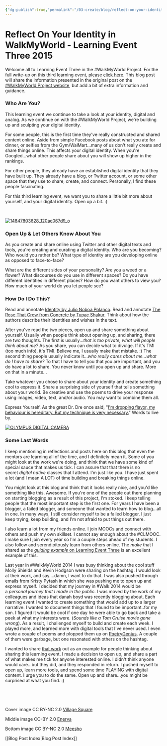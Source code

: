 ```yaml
---
{"dg-publish":true,"permalink":"/03-create/blog/reflect-on-your-identity-in-walk-my-world-learning-event-three-2015/","title":"Reflect On Your Identity in #WalkMyWorld - Learning Event Three 2015","tags":["walkmyworld"]}
---
```


# Reflect On Your Identity in WalkMyWorld - Learning Event Three 2015

Welcome all to Learning Event Three in the #WalkMyWorld Project. For the full write-up on this third learning event, please [click here](https://sites.google.com/site/walkmyworldproject/2015-learning-events/reflect-on-your-identity). This blog post will share the information presented in the original post on the [#WalkMyWorld Project website](https://sites.google.com/site/walkmyworldproject/), but add a bit of extra information and guidance.

### Who Are You?

This learning event we continue to take a look at your identity, digital and analog. As we continue on with the #WalkMyWorld Project, we're building up and sculpting your digital identity.

For some people, this is the first time they've really constructed and shared content online. Aside from simple Facebook posts about what you ate for dinner, or selfies from the Gym/WalMart...many of us don't really create and share things online. This affects your digital identity. When you're Googled...what other people share about you will show up higher in the rankings.

For other people, they already have an established digital identity that they have built up. They already have a blog, or Twitter account, or some other space that they use to share, create, and connect. Personally, I find these people fascinating.

For this third learning event, we want you to share a little bit more about yourself, and your digital identity. Open up a bit. :)

 

[![14847803628_120ac067d9_o](images/14847803628_120ac067d9_o-300x200.jpg)](http://wiobyrne.com/wp-content/uploads/2015/02/14847803628_120ac067d9_o.jpg)

### Open Up & Let Others Know About You

As you create and share online using Twitter and other digital texts and tools, you're creating and curating a digital identity. Who are you becoming? Who would you rather be? What type of identity are you developing online as opposed to face-to-face?

What are the different sides of your personality? Are you a weed or a flower? What discourses do you use in different spaces? Do you have different identities in different places? How do you want others to view you? How much of your world do you let people see?

### How Do I Do This?

Read and annotate [Identity by Julio Noboa Polanco](http://genius.com/Julio-noboa-polanco-identity-annotated). Read and annotate [The Rose That Grew from Concrete by Tupac Shakur](http://genius.com/2pac-the-rose-that-grew-from-concrete-autobiographical-annotated). Think about how the authors describe their identities and wishes in the text.

After you've read the two pieces, open up and share something about yourself. Usually when people think about opening up, and sharing, there are two thoughts. The first is usually..._that is too private, what will people think about me?_ As you share, you can decide what to divulge. If it's TMI (too much info), it's TMI. Believe me, I usually make that mistake. :) The second thing people usually indicate it..._who really cares about me...what do I have to share?_ To that I have to tell you that you are important, and you do have a lot to share. You never know until you open up and share. More on that in a minute...

Take whatever you chose to share about your identity and create something cool to express it. Share a surprising side of yourself that tells something about your world. Be creative and use the poems to drive your response using images, video, text, and/or audio. You may want to combine them all.

Express Yourself. As the great Dr. Dre once said, "[I'm dropping flavor, my behaviour is hereditary. But my technique is very necessary.](http://genius.com/Nwa-express-yourself-lyrics/)" Words to live by.

[![OLYMPUS DIGITAL CAMERA](images/21368516_c276eeb47b_o-300x225.jpg)](http://wiobyrne.com/wp-content/uploads/2015/02/21368516_c276eeb47b_o.jpg)

### Some Last Words

I keep mentioning in reflections and posts here on this blog that even the mentors are learning all of the time, and I definitely mean it. Some of you might look at the work we're doing, and think that we have some kind of special sauce that makes us tick. I can assure that that there is no secret _digital native_ classes that I attend. I'm just like you. I have just spent a lot (and I mean A LOT) of time building and breaking things online.

You might look at this blog and think that it looks really nice, and you'd like something like this. Awesome. If you're one of the people out there planning on starting blogging as a result of this project, I'm stoked. I keep telling people that the most important step is the first one. For years I have been a blogger, a failed blogger, and someone that wanted to learn how to blog...all in one. In many ways, I still consider myself to be a failed blogger. I just keep trying, keep building, and I'm not afraid to put things out there.

I also learn a lot from my friends online. I join MOOCs and connect with others and push my own skillset. I cannot say enough about the #CLMOOC. I make sure I join every year so I'm a couple steps ahead of my students. I also follow and serendipitously learn from others online. The _make_ that I shared as the [_guiding example_ on Learning Event Three](https://sites.google.com/site/walkmyworldproject/2015-learning-events/reflect-on-your-identity) is an excellent example of this.

Last year in #WalkMyWorld 2014 I was busy thinking about the cool stuff Molly Shields and Kevin Hodgson were sharing on the hashtag. I would look at their work, and say....damn, I want to do that. I was also pushed through emails from Kristy Pytash in which she was pushing me to open up and express myself. I decided that my journey in #Walk 2014 would be a _personal journey that I made in the public_. I was moved by the work of my colleagues and ideas that danah boyd was recently blogging about. Each learning event I wanted to create something that would add up to a larger narrative. I wanted to document things that I found to be important..for my son. I figured it would be cool if one day he were able to go back and take a peek at what my interests were. (_Sounds like a Tom Cruise movie gone wrong_). As a result, I challenged myself to build and create each week. I played more, and learned more with digital tools that I've never used. I even wrote a couple of poems and plopped them up on [PoetryGenius](http://genius.com/artists/W-ian-obyrne). A couple of them were garbage, but one resonated with others on the hashtag.

I wanted to share [that work](http://wiobyrne.com/from-the-apple-of-your-eye-poem-and-content-for-walkmyworld/) out as an example for people thinking about sharing this learning event. I made a decision to open up, and share a part of what makes me tick for anyone interested online. I didn't think anyone would care...but they did, and they responded in return. I pushed myself to open up, learn more tools, and spend some time PLAYING with digital content. I urge you to do the same. Open up and share...you might be surprised at what you find. :)

 

 

Cover image CC BY-NC 2.0 [Village Square](https://www.flickr.com/photos/38971527@N04/5924949480/in/photolist-a2yV4o-dSfAT3-dUsyMP-dUzJVN-dUzJWq-dUsyKg-dUzJZ7-bad7n6-94SnX6-dUMwDc-dUMvxc-dUMw7i-dUT6R5-dUMvoT-dUMvjX-dUMvAZ-dUTbh5-dUMvtH-dUMvPv-7xJi3Y-jmjHm2-jmmjUx-jmjEnB-jmmW3Q-8w3XMj-bad9w6-baegP8-iyvDJK-badUVH-bad5Zx-bad1Ct-93vYdr-bacTFt-jmjAtK-bacXci-bad1Tr-badfFx-bacW54-bacXVk-bacXti-bad3vZ-badapF-badf3e-bacZ2F-bad2Cz-badd2z-bad9nx-bad1kZ-bada5t-bacZ9P)

Middle image CC-BY 2.0 [Enerva](https://www.flickr.com/photos/enerva/14847803628/in/photolist-oC3SJh-cA1kwQ-5MQvaL-bWDGRB-5XMJvc-5os3Au-zVSnB-8CQuHf-98GZ4y-59AhVQ-afp7x-dtjkrp-3cfUVx-dt2ahe-sbWcd-dt2aiF-dt2akk-4VYCUT-9DSv5K-ejj8AL-4WTSij-ejjFvd-dtjxzd-8npmMR-8npqAg-8nprcZ-9kxGc7-nHF9bL-eQBSi8-dt2amt-dt2anR-P1tYa-4JK57G-dtjneD-dtjy2L-dtjyS5-3La4BM-Lo7m1-Loh1t-Lo9a5-Lo8aq-LoiEa-fNJJtm-8nprfV-8nprot-8nszkE-8nprqD-8nszb1-8npruV-8nprjM)

Bottom image CC BY-NC 2.0 [Meesho](https://www.flickr.com/photos/meesho/21368516/in/photolist-2Tw7G-8fVuv8-kiCybR-hWT6qi-6FQrjK-51i1ZU-6rACD1-6iZaMo-eA1opH-67npN4-6eMzZS-6sQvEp-5C1zH6-7Ntgf7-bHZtpi-75ETDZ-5jcMKP-6qa5d1-6wgK1L-3KZeRK-6bQyde-67X53M-6k5mYx-6b2AtV-63Cjh1-6iumac-cqyA4q-67nr66-5LFdXp-naigmS-7twV57-4Sxs3y-9tqHzc-7XTExQ-bqcVUM-9bGs6P-67sD3J-67CmXA-6nqedF-8MHFmb-6rL7Cc-6q8DjZ-6xYDeS-6xH795-6c8KL3-oeKizM-bqcJHT-bviNSC-6bFxYE-74SgWj)

[[Blog Post Index\|Blog Post Index]]